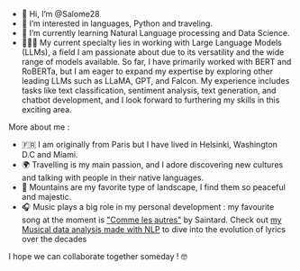 - 👋 Hi, I’m @Salome28
- 👀 I’m interested in languages, Python and traveling.
- 🌱 I’m currently learning Natural Language processing and Data Science.
- 👩🏽‍💻 My current specialty lies in working with Large Language Models (LLMs), a field I am passionate about due to its versatility and the wide range of models available. So far, I have primarily worked with BERT and RoBERTa, but I am eager to expand my expertise by exploring other leading LLMs such as LLaMA, GPT, and Falcon. My experience includes tasks like text classification, sentiment analysis, text generation, and chatbot development, and I look forward to furthering my skills in this exciting area.

More about me : 
- 🇫🇷 I am originally from Paris but I have lived in Helsinki, Washington D.C and Miami.
- 🌍 Travelling is my main passion, and I adore discovering new cultures and talking with people in their native languages. 
- 💙 Mountains are my favorite type of landscape, I find them so peaceful and majestic. 
- 🎧 Music plays a big role in my personal development : my favourite song at the moment is ["Comme les autres"](https://www.youtube.com/watch?v=lz0kbJ5W45o) by Saintard.
    Check out [my Musical data analysis made with NLP](https://medium.com/@salomenkb/baby-one-more-time-the-same-old-baby-through-the-years-uncovering-music-s-most-enduring-word-8534b1ae4c25) to dive into the evolution of lyrics over the decades

I hope we can collaborate together someday ! 🤓 

<!---
Salome28/Salome28 is a ✨ special ✨ repository because its `README.md` (this file) appears on your GitHub profile.
You can click the Preview link to take a look at your changes.
--->
